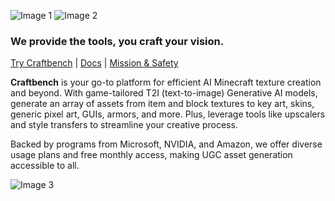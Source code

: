 ![Image 1](https://files.catbox.moe/t4ruq1.png)
![Image 2](https://files.catbox.moe/r2892t.png)

### We provide the tools, you craft your vision.

[Try Craftbench](https://discord.gg/craftbench) | [Docs](https://help.craftbench.ai) | [Mission & Safety](https://craftbench.ai/about)

**Craftbench** is your go-to platform for efficient AI Minecraft texture creation and beyond. With game-tailored T2I (text-to-image) Generative AI models, generate an array of assets from item and block textures to key art, skins, generic pixel art, GUIs, armors, and more. Plus, leverage tools like upscalers and style transfers to streamline your creative process.

Backed by programs from Microsoft, NVIDIA, and Amazon, we offer diverse usage plans and free monthly access, making UGC asset generation accessible to all.

![Image 3](https://files.catbox.moe/c6mx6o.png)
